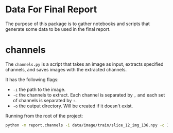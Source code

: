 # Data For Final Report
The purpose of this package is to gather notebooks and scripts that generate some data to be used in the final report.

# channels
The `channels.py` is a script that takes an image as input, extracts specified channels, and saves images with the
extracted channels.

It has the following flags:
* `-i` the path to the image.
* `-c` the channels to extract. Each channel is separated by `,` and each set of channels is separated by `:`.
* `-o` the output directory. Will be created if it doesn't exist.

Running from the root of the project:
```bash
python -m report.channels -i data/image/train/slice_12_img_136.npy -c 1,2,3:6,7,8:11,12,13 -o ./doc
```
